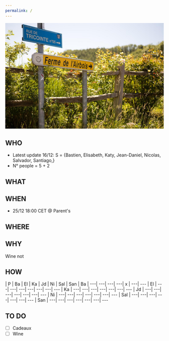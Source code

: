 ```yaml
---
permalink: /
---
```


![alt image](260650734.jpg "Rue du Tricointe 5530 Yvoir")<br>

## WHO

- Latest update 16/12: S = {Bastien, Elisabeth, Katy, Jean-Daniel, Nicolas, Salvador, Santiago,}
- N° people = 5 + 2

## WHAT

## WHEN

- 25/12 18:00 CET @ Parent's

## WHERE

## WHY

Wine not

## HOW

| P | Ba | El | Ka | Jd | Ni | Sal | San
| Ba | ---| ---| ---| ---| x | ---| ---
| El | ---| ---| ---| ---| ---| ---| ---
| Ka | ---| ---| ---| ---| ---| ---| ---
| Jd | ---| ---| ---| ---| ---| ---| ---
| Ni | ---| ---| ---| ---| ---| ---| ---
| Sal | ---| ---| ---| ---| ---| ---| ---
| San | ---| ---| ---| ---| ---| ---| ---

## TO DO

- [ ] Cadeaux
- [ ] Wine
